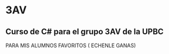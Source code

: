 # 3AV
Curso de C# para el grupo 3AV de la UPBC
----------------------------------------------

PARA MIS ALUMNOS FAVORITOS ( ECHENLE GANAS)